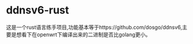 # ddnsv6-rust
这是一个rust语言练手项目,功能基本等于https://github.com/dosgo/ddnsv6,主要是想看下在openwrt下编译出来的二进制是否比golang更小。 
